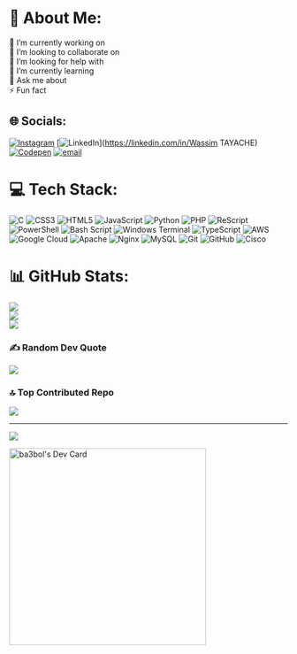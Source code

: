 # 💫 About Me:
🔭 I’m currently working on<br>👯 I’m looking to collaborate on<br>🤝 I’m looking for help with<br>🌱 I’m currently learning<br>💬 Ask me about<br>⚡ Fun fact


## 🌐 Socials:
[![Instagram](https://img.shields.io/badge/Instagram-%23E4405F.svg?logo=Instagram&logoColor=white)](https://instagram.com/wass_tyche) [![LinkedIn](https://img.shields.io/badge/LinkedIn-%230077B5.svg?logo=linkedin&logoColor=white)](https://linkedin.com/in/Wassim TAYACHE) [![Codepen](https://img.shields.io/badge/Codepen-000000?logo=codepen&logoColor=white)](https://codepen.io/ba3bol) [![email](https://img.shields.io/badge/Email-D14836?logo=gmail&logoColor=white)](mailto:wtmerlo82@gmail.com) 

# 💻 Tech Stack:
![C](https://img.shields.io/badge/c-%2300599C.svg?style=flat&logo=c&logoColor=white) ![CSS3](https://img.shields.io/badge/css3-%231572B6.svg?style=flat&logo=css3&logoColor=white) ![HTML5](https://img.shields.io/badge/html5-%23E34F26.svg?style=flat&logo=html5&logoColor=white) ![JavaScript](https://img.shields.io/badge/javascript-%23323330.svg?style=flat&logo=javascript&logoColor=%23F7DF1E) ![Python](https://img.shields.io/badge/python-3670A0?style=flat&logo=python&logoColor=ffdd54) ![PHP](https://img.shields.io/badge/php-%23777BB4.svg?style=flat&logo=php&logoColor=white) ![ReScript](https://img.shields.io/badge/rescript-%2314162c?style=flat&logo=rescript&logoColor=e34c4c) ![PowerShell](https://img.shields.io/badge/PowerShell-%235391FE.svg?style=flat&logo=powershell&logoColor=white) ![Bash Script](https://img.shields.io/badge/bash_script-%23121011.svg?style=flat&logo=gnu-bash&logoColor=white) ![Windows Terminal](https://img.shields.io/badge/Windows%20Terminal-%234D4D4D.svg?style=flat&logo=windows-terminal&logoColor=white) ![TypeScript](https://img.shields.io/badge/typescript-%23007ACC.svg?style=flat&logo=typescript&logoColor=white) ![AWS](https://img.shields.io/badge/AWS-%23FF9900.svg?style=flat&logo=amazon-aws&logoColor=white) ![Google Cloud](https://img.shields.io/badge/GoogleCloud-%234285F4.svg?style=flat&logo=google-cloud&logoColor=white) ![Apache](https://img.shields.io/badge/apache-%23D42029.svg?style=flat&logo=apache&logoColor=white) ![Nginx](https://img.shields.io/badge/nginx-%23009639.svg?style=flat&logo=nginx&logoColor=white) ![MySQL](https://img.shields.io/badge/mysql-4479A1.svg?style=flat&logo=mysql&logoColor=white) ![Git](https://img.shields.io/badge/git-%23F05033.svg?style=flat&logo=git&logoColor=white) ![GitHub](https://img.shields.io/badge/github-%23121011.svg?style=flat&logo=github&logoColor=white) ![Cisco](https://img.shields.io/badge/cisco-%23049fd9.svg?style=flat&logo=cisco&logoColor=black)
# 📊 GitHub Stats:
![](https://github-readme-stats.vercel.app/api?username=wass1001&theme=aura&hide_border=false&include_all_commits=true&count_private=true)<br/>
![](https://github-readme-streak-stats.herokuapp.com/?user=wass1001&theme=aura&hide_border=false)<br/>
![](https://github-readme-stats.vercel.app/api/top-langs/?username=wass1001&theme=aura&hide_border=false&include_all_commits=true&count_private=true&layout=compact)

### ✍️ Random Dev Quote
![](https://quotes-github-readme.vercel.app/api?type=horizontal&theme=dark)

### 🔝 Top Contributed Repo
![](https://github-contributor-stats.vercel.app/api?username=wass1001&limit=5&theme=dark&combine_all_yearly_contributions=true)

---
[![](https://visitcount.itsvg.in/api?id=wass1001&icon=0&color=0)](https://visitcount.itsvg.in)

<!-- Proudly created with GPRM ( https://gprm.itsvg.in ) -->

<!---
wass1001/wass1001 is a ✨ special ✨ repository because its `README.md` (this file) appears on your GitHub profile.
You can click the Preview link to take a look at your changes.
--->
<a href="https://app.daily.dev/ba3bol"><img src="https://api.daily.dev/devcards/v2/rdDIkMSP6O3tPfurPzaef.png?r=qyv" width="356" alt="ba3bol's Dev Card"/></a>
